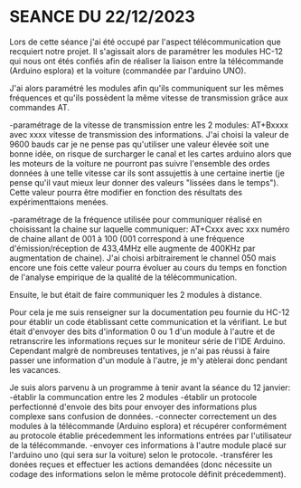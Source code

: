#      SEANCE DU 22/12/2023 


Lors de cette séance j'ai été occupé par l'aspect télécommunication que recquiert notre projet. Il s'agissait alors de paramétrer les modules HC-12
qui nous ont étés confiés afin de réaliser la liaison entre la télécommande (Arduino esplora) et la voiture (commandée par l'arduino UNO).

J'ai alors paramétré les modules afin qu'ils communiquent sur les mêmes fréquences et qu'ils possèdent la même vitesse de transmission grâce aux commandes AT.
   
  -paramétrage de la vitesse de transmission entre les 2 modules:
    AT+Bxxxx avec xxxx vitesse de transmission des informations. J'ai choisi la valeur de 9600 bauds car je ne pense pas qu'utiliser 
    une valeur élevée soit une bonne idée, on risque de surcharger le canal et les cartes arduino alors que les moteurs de la voiture ne pourront pas suivre
    l'ensemble des ordes données à une telle vitesse car ils sont assujettis à une certaine inertie (je pense qu'il vaut mieux leur donner des valeurs "lissées 
    dans le temps"). Cette valeur pourra être modifier en fonction des résultats des expérimenttaions menées. 
  
  -paramétrage de la fréquence utilisée pour communiquer réalisé en choisissant la chaine sur laquelle communiquer:
    AT+Cxxx avec xxx numéro de chaine allant de 001 à 100 (001 correspond à une fréquence d'émission/réception de 433,4MHz elle augmente de 400KHz
    par augmentation de chaine). J'ai choisi arbitrairement le channel 050 mais encore une fois cette valeur pourra évoluer au cours du temps en fonction de 
    l'analyse empirique de la qualité de la télécommunication.
    
    
Ensuite, le but était de faire communiquer les 2 modules à distance.

Pour cela je me suis renseigner sur la documentation peu fournie du HC-12 pour établir un code établissant cette communication et la vérifiant.
Le but était d'envoyer des bits d'information 0 ou 1 d'un module à l'autre et de retranscrire les informations reçues sur le moniteur série de l'IDE Arduino.
Cependant malgrè de nombreuses tentatives, je n'ai pas réussi à faire passer une information d'un module à l'autre, je m'y atèlerai donc pendant les vacances.

Je suis alors parvenu à un programme à tenir avant la séance du 12 janvier:
-établir la communcation entre les 2 modules
-établir un protocole perfectionné d'envoie des bits pour envoyer des informations plus complexe sans confusion de données.
-connecter correctement un des modules à la télécommande (Arduino esplora) et récupérer conformément au protocole établie précedemment les informations
entrées par l'utilisateur de la télécommande.
-envoyer ces informations à l'autre module placé sur l'arduino uno (qui sera sur la voiture) selon le protocole.
-transférer les donées reçues et effectuer les actions demandées (donc nécessite un codage des informations selon le même
protocole définit précedemment).
